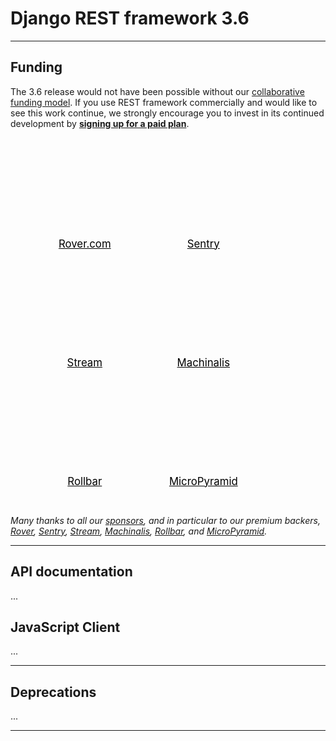 <style>
.promo li a {
    float: left;
    width: 130px;
    height: 20px;
    text-align: center;
    margin: 10px 30px;
    padding: 150px 0 0 0;
    background-position: 0 50%;
    background-size: 130px auto;
    background-repeat: no-repeat;
    font-size: 120%;
    color: black;
}
.promo li {
    list-style: none;
}
</style>

# Django REST framework 3.6

---

## Funding

The 3.6 release would not have been possible without our [collaborative funding model][funding].
If you use REST framework commercially and would like to see this work continue,
we strongly encourage you to invest in its continued development by
**[signing up for a paid&nbsp;plan][funding]**.

<ul class="premium-promo promo">
    <li><a href="http://jobs.rover.com/" style="background-image: url(https://fund-rest-framework.s3.amazonaws.com/rover_130x130.png)">Rover.com</a></li>
    <li><a href="https://getsentry.com/welcome/" style="background-image: url(https://fund-rest-framework.s3.amazonaws.com/sentry130.png)">Sentry</a></li>
    <li><a href="https://getstream.io/try-the-api/?utm_source=drf&utm_medium=banner&utm_campaign=drf" style="background-image: url(https://fund-rest-framework.s3.amazonaws.com/stream-130.png)">Stream</a></li>
    <li><a href="https://hello.machinalis.co.uk/" style="background-image: url(https://fund-rest-framework.s3.amazonaws.com/Machinalis130.png)">Machinalis</a></li>
    <li><a href="https://rollbar.com" style="background-image: url(https://fund-rest-framework.s3.amazonaws.com/rollbar.png)">Rollbar</a></li>
    <li><a href="https://micropyramid.com/django-rest-framework-development-services/" style="background-image: url(https://fund-rest-framework.s3.amazonaws.com/mp-text-logo.png)">MicroPyramid</a></li>
</ul>
<div style="clear: both; padding-bottom: 20px;"></div>

*Many thanks to all our [sponsors][sponsors], and in particular to our premium backers, [Rover](http://jobs.rover.com/), [Sentry](https://getsentry.com/welcome/), [Stream](https://getstream.io/?utm_source=drf&utm_medium=banner&utm_campaign=drf), [Machinalis](https://hello.machinalis.co.uk/), [Rollbar](https://rollbar.com), and [MicroPyramid](https://micropyramid.com/django-rest-framework-development-services/).*


---

## API documentation

...

## JavaScript Client

...

---

## Deprecations

...

---

[sponsors]: https://fund.django-rest-framework.org/topics/funding/#our-sponsors
[funding]: funding.md
